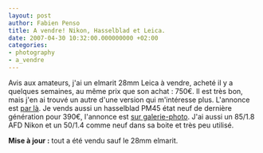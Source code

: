 ```yaml
---
layout: post
author: Fabien Penso
title: A vendre! Nikon, Hasselblad et Leica.
date: 2007-04-30 10:32:00.000000000 +02:00
categories:
- photography
- a_vendre
---
```

Avis aux amateurs, j'ai un elmarit 28mm Leica à vendre, acheté il y a quelques semaines, au même prix que son achat : 750€. Il est très bon, mais j'en ai trouvé un autre d'une version qui m'intéresse plus. L'annonce est <a href="http://summilux.net/forums/viewtopic.php?t=12584">par là</a>. Je vends aussi un hasselblad PM45 état neuf de dernière génération pour 390€, l'annonce est <a href="http://www.galerie-photo.info/forum/read.php?f=4&i=17982&t=17982">sur galerie-photo</a>. J'ai aussi un 85/1.8 AFD Nikon et un 50/1.4 comme neuf dans sa boite et très peu utilisé.

<strong>Mise à jour :</strong> tout a été vendu sauf le 28mm elmarit.
